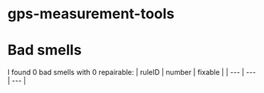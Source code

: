 # gps-measurement-tools 
 
# Bad smells
I found 0 bad smells with 0 repairable:
| ruleID | number | fixable |
| --- | --- | --- |
